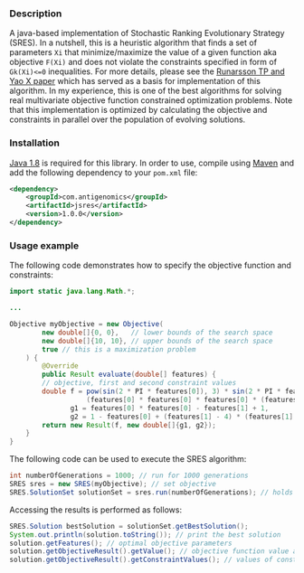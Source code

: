 ### Description

A java-based implementation of Stochastic Ranking Evolutionary Strategy (SRES). 
In a nutshell, this is a heuristic algorithm that finds a set of parameters ``Xi`` that minimize/maximize the value of a given function aka objective ``F(Xi)`` and does not violate the constraints specified in form of ``Gk(Xi)<=0`` inequalities.
For more details, please see the [Runarsson TP and Yao X paper](https://notendur.hi.is/~tpr/software/sres/Tec311r.pdf) which has served as a basis for implementation of this algorithm. In my experience, this is one of the best algorithms 
for solving real multivariate objective function constrained optimization problems. Note that this implementation is optimized by calculating the objective and constraints in parallel over the population of evolving solutions.

### Installation

[Java 1.8](http://www.oracle.com/technetwork/java/javase/downloads/jre8-downloads-2133155.html) is required for this library. In order to use, compile using 
[Maven](https://maven.apache.org/) and add the following dependency to your ``pom.xml`` file:

```xml
<dependency>
	<groupId>com.antigenomics</groupId>
    <artifactId>jsres</artifactId>
    <version>1.0.0</version>            
</dependency>
```

### Usage example

The following code demonstrates how to specify the objective function and constraints:

```java
import static java.lang.Math.*;

...

Objective myObjective = new Objective(
        new double[]{0, 0},   // lower bounds of the search space
        new double[]{10, 10}, // upper bounds of the search space
        true // this is a maximization problem
    ) {
        @Override
        public Result evaluate(double[] features) {
        // objective, first and second constraint values
        double f = pow(sin(2 * PI * features[0]), 3) * sin(2 * PI * features[1]) /
                   (features[0] * features[0] * features[0] * (features[0] + features[1])),
               g1 = features[0] * features[0] - features[1] + 1,
               g2 = 1 - features[0] + (features[1] - 4) * (features[1] - 4);
        return new Result(f, new double[]{g1, g2});
    }
}
```

The following code can be used to execute the SRES algorithm:

```java
int numberOfGenerations = 1000; // run for 1000 generations
SRES sres = new SRES(myObjective); // set objective
SRES.SolutionSet solutionSet = sres.run(numberOfGenerations); // holds solutions after last SRES generation
```

Accessing the results is performed as follows:

```java
SRES.Solution bestSolution = solutionSet.getBestSolution();
System.out.println(solution.toString()); // print the best solution
solution.getFeatures(); // optimal objective parameters
solution.getObjectiveResult().getValue(); // objective function value at optimum
solution.getObjectiveResult().getConstraintValues(); // values of constraints at optimum
```